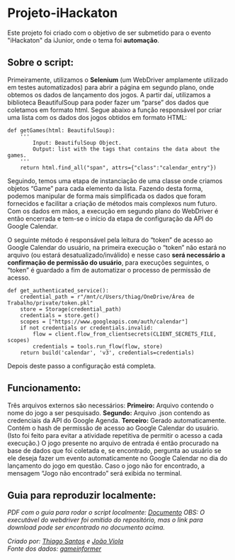 # Projeto-iHackaton
Este projeto foi criado com o objetivo de ser submetido para o evento "iHackaton" da iJunior, onde o tema foi **automação**.

## Sobre o script:
 Primeiramente, utilizamos o **Selenium** (um WebDriver amplamente utilizado em testes automatizados) para abrir a página em segundo plano, onde obtemos os dados de lançamento dos jogos. A partir daí, utilizamos a biblioteca BeautifulSoup para poder fazer um “parse” dos dados que coletamos em formato html. Segue abaixo a função responsável por criar uma lista com os dados dos jogos obtidos em formato HTML:
```
def getGames(html: BeautifulSoup):
    '''
        Input: BeautifulSoup Object.
        Output: list with the tags that contains the data about the games.
    '''
    return html.find_all("span", attrs={"class":"calendar_entry"})
```

Seguindo, temos uma etapa de instanciação de uma classe onde criamos objetos “Game” para cada elemento da lista. Fazendo desta forma, podemos manipular de forma mais simplificada os dados que foram fornecidos e facilitar a criação de métodos mais complexos num futuro. Com os dados em mãos, a execução em segundo plano do WebDriver é então encerrada e tem-se o início da etapa de configuração da API do Google Calendar.
 
O seguinte método é responsável pela leitura do “token” de acesso ao Google Calendar do usuário, na primeira execução o “token” não estará no arquivo (ou estará desatualizado/inválido) e nesse caso **será necessário a confirmação de permissão do usuário**, para execuções seguintes, o “token” é guardado a fim de automatizar o processo de permissão de acesso.

```
def get_authenticated_service():
    credential_path = r"/mnt/c/Users/thiag/OneDrive/Área de Trabalho/private/token.pkl"
    store = Storage(credential_path)
    credentials = store.get()
    scopes = ["https://www.googleapis.com/auth/calendar"]
    if not credentials or credentials.invalid:
        flow = client.flow_from_clientsecrets(CLIENT_SECRETS_FILE, scopes)
        credentials = tools.run_flow(flow, store)
    return build('calendar', 'v3', credentials=credentials)
```
Depois deste passo a configuração está completa.

## Funcionamento:
Três arquivos externos são necessários:
		**Primeiro:** Arquivo contendo o nome do jogo a ser pesquisado.
		**Segundo:** Arquivo .json contendo as credenciais da API do Google Agenda.
		**Terceiro:** Gerado automaticamente. Contém o hash de permissão de acesso ao Google Calendar do usuário. (Isto foi feito para evitar a atividade repetitiva de permitir o acesso a cada execução.)
		O jogo presente no arquivo de entrada é então procurado na base de dados que foi coletada e, se encontrado, pergunta ao usuário se ele deseja fazer um evento automaticamente no Google Calendar no dia do lançamento do jogo em questão. Caso o jogo não for encontrado, a mensagem “Jogo não encontrado” será exibida no terminal.


## Guia para reproduzir localmente:
*PDF com o guia para rodar o script localmente: [Documento](https://docs.google.com/document/d/1ZOlzRWwjN_eufH4mNfXJrsYaXgW2XWKz75QBpW9vHRk/edit?usp=sharing)*
*OBS: O executável do webdriver foi omitido do repositório, mas o link para download pode ser encontrado no documento acima.*

*Criado por: [Thiago Santos](https://github.com/thiagosantos0) e [João Viola](https://github.com/jadviola)* <br/>
*Fonte dos dados: [gameinformer](https://www.gameinformer.com/2021)*
